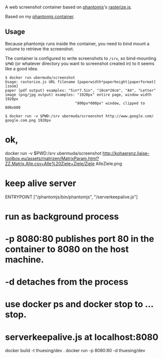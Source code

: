 A web screenshot container based on [phantomjs](http://phantomjs.org/)'s [rasterize.js](https://raw.githubusercontent.com/ariya/phantomjs/master/examples/rasterize.js).

Based on my [phantomjs container](https://github.com/ubermuda/docker-phantomjs).

## Usage

Because phantomjs runs inside the container, you need to bind mount a volume to retrieve the screenshot.

The container is configured to write screenshots to `/srv`, so bind-mounting `$PWD` (or whatever directory you want to screenshot created in) to it seems like a good idea.

    $ docker run ubermuda/screenshot
    Usage: rasterize.js URL filename [paperwidth*paperheight|paperformat] [zoom]
    paper (pdf output) examples: "5in*7.5in", "10cm*20cm", "A4", "Letter"
    image (png/jpg output) examples: "1920px" entire page, window width 1920px
                                    "800px*600px" window, clipped to 800x600

    $ docker run -v $PWD:/srv ubermuda/screenshot http://www.google.com/ google.com.png 1920px

# ok, 

docker run -v $PWD:/srv ubermuda/screenshot http://kohaerenz.liaise-toolbox.eu/assets/matrizen/MatrixParam.html?ZZ.Matrix.Alle.csv+Alle%20Ziele+Ziele/Ziele AlleZiele.png

# keep alive server
ENTRYPOINT ["/phantomjs/bin/phantomjs", "/serverkeepalive.js"]


# run as background process
# -p 8080:80 publishes port 80 in the container to 8080 on the host machine.
# -d detaches from the process
# use docker ps and docker stop to … stop.

# serverkeepalive.js at localhost:8080
docker build -t thuesing/dev .
docker run -p 8080:80 -d thuesing/dev







